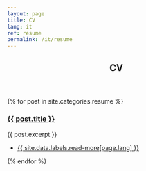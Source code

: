 ```yaml
---
layout: page
title: CV
lang: it
ref: resume
permalink: /it/resume
---
```


<section>
	<header class="major">
		<h2>CV</h2>
	</header>
	<div class="posts">
	{% for post in site.categories.resume %}
		<article>
			<a href="{{ site.baseurl }}{{ post.url }}" class="image"><img src="{{ post.image }}" alt="" /></a>
			<h3><a href="{{ site.baseurl }}{{ post.url }}">{{ post.title }}</a></h3>
			<p>{{ post.excerpt }}</p>
			<ul class="actions">
				<li><a href="{{ post.url }}" class="button">{{ site.data.labels.read-more[page.lang] }}</a></li>
			</ul>
		</article>
	{% endfor %}
	</div>
</section>
